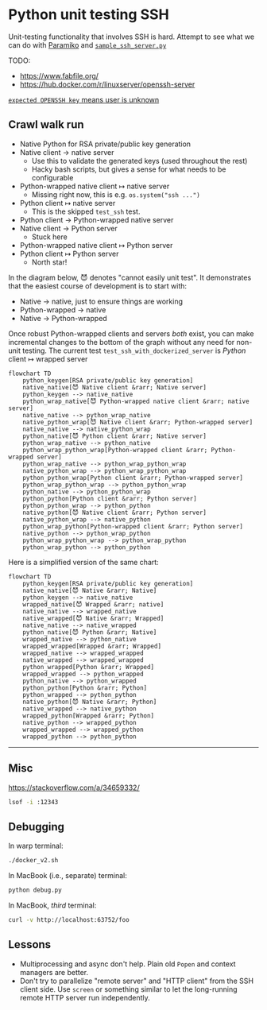 # Python unit testing SSH

Unit-testing functionality that involves SSH is hard. Attempt to see what we can do with
[Paramiko](https://docs.paramiko.org/en/latest/api/server.html)
and
[`sample_ssh_server.py`](https://gist.github.com/cschwede/3e2c025408ab4af531651098331cce45)

TODO:

- https://www.fabfile.org/
- https://hub.docker.com/r/linuxserver/openssh-server


[`expected OPENSSH key` means user is unknown](https://github.com/paramiko/paramiko/issues/1612)

## Crawl walk run

- Native Python for RSA private/public key generation
- Native client &rarr; native server
    - Use this to validate the generated keys (used throughout the rest)
    - Hacky bash scripts, but gives a sense for what needs to be configurable
- Python-wrapped native client &mapsto; native server
    - Missing right now, this is e.g. `os.system("ssh ...")`
- Python client &mapsto; native server
    - This is the skipped `test_ssh` test.
- Python client &rarr; Python-wrapped native server
- Native client &rarr; Python server
    - Stuck here
- Python-wrapped native client &mapsto; Python server
- Python client &mapsto; Python server
    - North star!

In the diagram below, :smiling_imp: denotes "cannot easily unit test". It demonstrates that the
easiest course of development is to start with:

- Native &rarr; native, just to ensure things are working
- Python-wrapped &rarr; native
- Native &rarr; Python-wrapped

Once robust Python-wrapped clients and servers _both_ exist, you can make incremental changes to
the bottom of the graph without any need for non-unit testing. The current test
`test_ssh_with_dockerized_server` is _Python_ client &mapsto; wrapped server

```mermaid
flowchart TD
    python_keygen[RSA private/public key generation]
    native_native[😈 Native client &rarr; Native server]
    python_keygen --> native_native
    python_wrap_native[😈 Python-wrapped native client &rarr; native server]
    native_native --> python_wrap_native
    native_python_wrap[😈 Native client &rarr; Python-wrapped server]
    native_native --> native_python_wrap
    python_native[😈 Python client &rarr; Native server]
    python_wrap_native --> python_native
    python_wrap_python_wrap[Python-wrapped client &rarr; Python-wrapped server]
    python_wrap_native --> python_wrap_python_wrap
    native_python_wrap --> python_wrap_python_wrap
    python_python_wrap[Python client &rarr; Python-wrapped server]
    python_wrap_python_wrap --> python_python_wrap
    python_native --> python_python_wrap
    python_python[Python client &rarr; Python server]
    python_python_wrap --> python_python
    native_python[😈 Native client &rarr; Python server]
    native_python_wrap --> native_python
    python_wrap_python[Python-wrapped client &rarr; Python server]
    native_python --> python_wrap_python
    python_wrap_python_wrap --> python_wrap_python
    python_wrap_python --> python_python
```

Here is a simplified version of the same chart:

```mermaid
flowchart TD
    python_keygen[RSA private/public key generation]
    native_native[😈 Native &rarr; Native]
    python_keygen --> native_native
    wrapped_native[😈 Wrapped &rarr; native]
    native_native --> wrapped_native
    native_wrapped[😈 Native &rarr; Wrapped]
    native_native --> native_wrapped
    python_native[😈 Python &rarr; Native]
    wrapped_native --> python_native
    wrapped_wrapped[Wrapped &rarr; Wrapped]
    wrapped_native --> wrapped_wrapped
    native_wrapped --> wrapped_wrapped
    python_wrapped[Python &rarr; Wrapped]
    wrapped_wrapped --> python_wrapped
    python_native --> python_wrapped
    python_python[Python &rarr; Python]
    python_wrapped --> python_python
    native_python[😈 Native &rarr; Python]
    native_wrapped --> native_python
    wrapped_python[Wrapped &rarr; Python]
    native_python --> wrapped_python
    wrapped_wrapped --> wrapped_python
    wrapped_python --> python_python
```

----

## Misc

https://stackoverflow.com/a/34659332/

```bash
lsof -i :12343
```

## Debugging

In warp terminal:

```bash
./docker_v2.sh
```

In MacBook (i.e., separate) terminal:

```bash
python debug.py
```

In MacBook, _third_ terminal:

```bash
curl -v http://localhost:63752/foo
```

## Lessons

- Multiprocessing and async don't help. Plain old `Popen` and context managers are better.
- Don't try to parallelize "remote server" and "HTTP client" from the SSH client side. Use `screen`
  or something similar to let the long-running remote HTTP server run independently.
